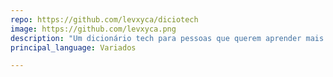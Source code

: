 ```yaml
---
repo: https://github.com/levxyca/diciotech
image: https://github.com/levxyca.png
description: "Um dicionário tech para pessoas que querem aprender mais sobre termos técnicos dentro da tecnologia 📖"
principal_language: Variados

---
```

